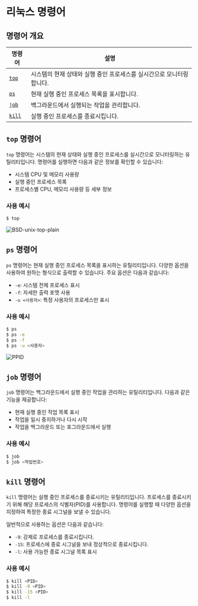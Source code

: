 # 리눅스 명령어

## 명령어 개요

| 명령어 | 설명 |
|--------|------|
| [`top`](https://ko.wikipedia.org/wiki/Top_(%EC%86%8C%ED%94%84%ED%8A%B8%EC%9B%A8%EC%96%B4)) | 시스템의 현재 상태와 실행 중인 프로세스를 실시간으로 모니터링합니다. |
| [`ps`](https://ko.wikipedia.org/wiki/Ps_(%EC%9C%A0%EB%8B%89%EC%8A%A4)) | 현재 실행 중인 프로세스 목록을 표시합니다. |
| [`job`](https://ko.wikipedia.org/wiki/Jobs_(%EC%9C%A0%EB%8B%89%EC%8A%A4)) | 백그라운드에서 실행되는 작업을 관리합니다. |
| [`kill`](https://ko.wikipedia.org/wiki/Kill_(%EB%AA%85%EB%A0%B9%EC%96%B4)) | 실행 중인 프로세스를 종료시킵니다. |

## `top` 명령어

`top` 명령어는 시스템의 현재 상태와 실행 중인 프로세스를 실시간으로 모니터링하는 유틸리티입니다. 명령어를 실행하면 다음과 같은 정보를 확인할 수 있습니다:

- 시스템 CPU 및 메모리 사용량
- 실행 중인 프로세스 목록
- 프로세스별 CPU, 메모리 사용량 등 세부 정보

### 사용 예시

```bash
$ top
```

![BSD-unix-top-plain](https://github.com/shalomkpg/OpenSourceAssignment/assets/133830026/a74d41d9-e358-414c-9035-30e117753290)

## `ps` 명령어

`ps` 명령어는 현재 실행 중인 프로세스 목록을 표시하는 유틸리티입니다. 다양한 옵션을 사용하여 원하는 형식으로 출력할 수 있습니다. 주요 옵션은 다음과 같습니다:

- `-e`: 시스템 전체 프로세스 표시
- `-f`: 자세한 출력 포맷 사용
- `-u <사용자>`: 특정 사용자의 프로세스만 표시

### 사용 예시

```bash
$ ps
$ ps -e
$ ps -f
$ ps -u <사용자>
```

![PPID](https://github.com/shalomkpg/OpenSourceAssignment/assets/133830026/172e5cfb-b300-4479-bb4e-062f24aeb33b)

## `job` 명령어

`job` 명령어는 백그라운드에서 실행 중인 작업을 관리하는 유틸리티입니다. 다음과 같은 기능을 제공합니다:

- 현재 실행 중인 작업 목록 표시
- 작업을 일시 중지하거나 다시 시작
- 작업을 백그라운드 또는 포그라운드에서 실행

### 사용 예시

```bash
$ job
$ job <작업번호>
```

## `kill` 명령어

`kill` 명령어는 실행 중인 프로세스를 종료시키는 유틸리티입니다. 프로세스를 종료시키기 위해 해당 프로세스의 식별자(PID)를 사용합니다. 명령어를 실행할 때 다양한 옵션을 지정하여 특정한 종료 시그널을 보낼 수 있습니다.

일반적으로 사용하는 옵션은 다음과 같습니다:

- `-9`: 강제로 프로세스를 종료시킵니다.
- `-15`: 프로세스에 종료 시그널을 보내 정상적으로 종료시킵니다.
- `-l`: 사용 가능한 종료 시그널 목록 표시

### 사용 예시

```bash
$ kill <PID>
$ kill -9 <PID>
$ kill -15 <PID>
$ kill -l
```
